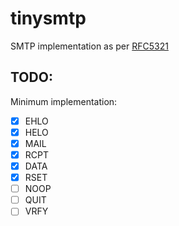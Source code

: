 # tinysmtp
SMTP implementation as per [RFC5321](https://datatracker.ietf.org/doc/html/rfc5321)

## TODO:
Minimum implementation:
- [x] EHLO
- [x] HELO
- [x] MAIL
- [x] RCPT
- [x] DATA
- [x] RSET
- [ ] NOOP
- [ ] QUIT
- [ ] VRFY
